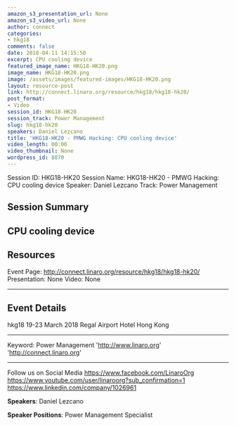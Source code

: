```yaml
---
amazon_s3_presentation_url: None
amazon_s3_video_url: None
author: connect
categories:
- hkg18
comments: false
date: 2018-04-11 14:15:50
excerpt: CPU cooling device
featured_image_name: HKG18-HK20.png
image_name: HKG18-HK20.png
image: /assets/images/featured-images/HKG18-HK20.png
layout: resource-post
link: http://connect.linaro.org/resource/hkg18/hkg18-hk20/
post_format:
- Video
session_id: HKG18-HK20
session_track: Power Management
slug: hkg18-hk20
speakers: Daniel Lezcano
title: 'HKG18-HK20 - PMWG Hacking: CPU cooling device'
video_length: 00:00
video_thumbnail: None
wordpress_id: 8870
---
```


Session ID: HKG18-HK20
Session Name: HKG18-HK20 - PMWG Hacking: CPU cooling device
Speaker: Daniel Lezcano
Track: Power Management

## Session Summary

## CPU cooling device

## Resources

Event Page: http://connect.linaro.org/resource/hkg18/hkg18-hk20/
Presentation: None
Video: None

---

## Event Details

hkg18
19-23 March 2018
Regal Airport Hotel Hong Kong

---

Keyword: Power Management
'http://www.linaro.org'
'http://connect.linaro.org'

---

Follow us on Social Media
https://www.facebook.com/LinaroOrg
https://www.youtube.com/user/linaroorg?sub_confirmation=1
https://www.linkedin.com/company/1026961

**Speakers**: Daniel Lezcano

**Speaker Positions**: Power Management Specialist